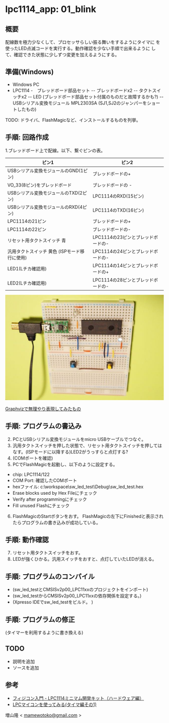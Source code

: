lpc1114_app: 01_blink
=====================

概要
----
配線数を極力少なくして、プロセッサらしい振る舞いをするようにタイマに
を使ったLED点滅コードを実行する。動作確認を少ない手順で出来るように
して、確認できた状態に少しずつ変更を加えるようにする。

準備(Windows)
------------
- Windows PC
- LPC1114
-　ブレッドボード部品セット
-- ブレッドボードx2
-- タクトスイッチx2
-- LED (ブレッドボード部品セット付属のものだと故障するかも?)
-- USBシリアル変換モジュール MPL2303SA (SJ1,SJ2のジャンパーをショートしたもの)

TODO: ドライバ、FlashMagicなど、インストールするものを列挙。

手順: 回路作成
------------
1.ブレッドボード上で配線。以下、繋ぐピンの表。

|ピン1|ピン2|
|----|----|
|USBシリアル変換モジュールのGND(1ピン)|ブレッドボードの+|
|VO_33(8ピン)をブレッドボード|ブレッドボードの -|
|USBシリアル変換モジュールのTXD(2ピン)|LPC1114のRXD(15ピン)|
|USBシリアル変換モジュールのRXD(4ピン)|LPC1114のTXD(16ピン)|
|LPC1114の21ピン|ブレッドボードの+|
|LPC1114の22ピン|ブレッドボードの-|
|リセット用タクトスイッチ 青 |LPC1114の23ピンとブレッドボードの-|
|汎用タクトスイッチ 黄色 (ISPモード移行に使用)|LPC1114の24ピンとブレッドボードの-|
|LED1(Lチカ確認用)|LPC1114の14ピンとブレッドボードの+|
|LED2(Lチカ確認用)|LPC1114の28ピンとブレッドボードの-|
![回路](image/led1.jpg)

[Graphvizで無理やり表現してみたもの](image/dot_circuit.png)

手順: プログラムの書込み
--------------------
2. PCとUSBシリアル変換モジュールをmicro USBケーブルでつなぐ。
3. 汎用タクトスイッチを押した状態で、リセット用タクトスイッチを押してはなす。(ISPモードに以降する)LED2がうっすらと点灯する?
4. (COMポートを確認)
5. PCでFlashMagicを起動し、以下のように設定する。
- chip: LPC1114/122
- COM Port: 確認したCOMポート
- hexファイル: c:\workspace\sw_led_test\Debug\sw_led_test.hex 
- Erase blocks used by Hex Fileにチェック
- Verify after programmingにチェック
- Fill unused Flashにチェック
6. FlashMagicのStartボタンをおす。 FlashMagicの左下にFinishedと表示されたらプログラムの書き込みが成功している。

手順: 動作確認
------------
7. リセット用タクトスイッチをおす。
8. LEDが強くひかる。汎用スイッチをおすと、点灯していたLEDが消える。

手順: プログラムのコンパイル
-----------------------
- (sw_led_testとCMSISv2p00_LPC11xxのプロジェクトをインポート)
- (sw_led_testからCMSISv2p00_LPC11xxの依存関係を設定する。)
- (Xpresso IDEでsw_led_testをビルド。 )

手順: プログラムの修正
------------------
(タイマーを利用するように書き換える)

TODO
----
- 説明を追加
- ソースを追加

参考
---
- [フィジコン入門 - LPC1114ミニマム開発キット（ハードウェア編）](http://fukuno.jig.jp/393)
- [LPCマイコンを使ってみる(タイマ編その1)](http://blog.livedoor.jp/juggleryou/archives/5880385.html)

増山隆 < mamewotoko@gmail.com >
